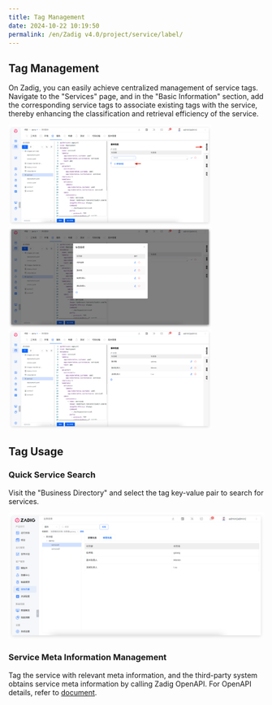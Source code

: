 ```yaml
---
title: Tag Management
date: 2024-10-22 10:19:50
permalink: /en/Zadig v4.0/project/service/label/
---
```


## Tag Management

On Zadig, you can easily achieve centralized management of service tags. Navigate to the "Services" page, and in the "Basic Information" section, add the corresponding service tags to associate existing tags with the service, thereby enhancing the classification and retrieval efficiency of the service.

<img src="../../../../_images/label_1.png" width="400">
<img src="../../../../_images/label_2.png" width="400">
<img src="../../../../_images/label_3.png" width="400">

## Tag Usage

### Quick Service Search

Visit the "Business Directory" and select the tag key-value pair to search for services.

![label](../../../../_images/label_4.png)

### Service Meta Information Management

Tag the service with relevant meta information, and the third-party system obtains service meta information by calling Zadig OpenAPI. For OpenAPI details, refer to [document](/en/Zadig%20v4.0/api/service/#get-the-service-tag).
